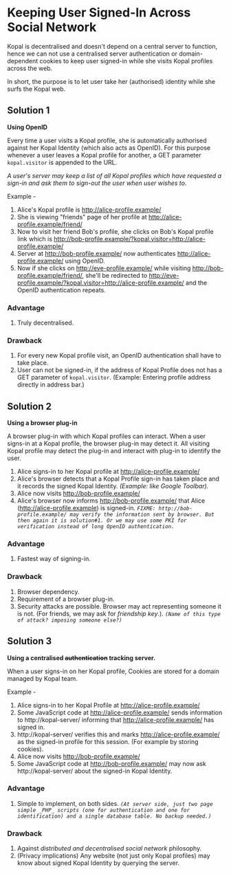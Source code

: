 

# Keeping User Signed-In Across Social Network #

Kopal is decentralised and doesn't depend on a central server to function, hence we can not use a centralised
server authentication or domain-dependent cookies to keep user signed-in while she visits Kopal profiles across the web.

In short, the purpose is to let user take her (authorised) identity while she surfs the Kopal web.

## Solution 1 ##

**Using OpenID**

Every time a user visits a Kopal profile, she is automatically authorised against her Kopal Identity (which also acts as OpenID).
For this purpose whenever a user leaves a Kopal profile for another, a GET parameter `kopal.visitor` is appended to the URL.

_A user's server may keep a list of all Kopal profiles which have requested a sign-in and ask them to sign-out the user when user wishes to._

Example -

  1. Alice's Kopal profile is http://alice-profile.example/
  1. She is viewing "friends" page of her profile at http://alice-profile.example/friend/
  1. Now to visit her friend Bob's profile, she clicks on Bob's Kopal profile link which is http://bob-profile.example/?kopal.visitor=http://alice-profile.example/
  1. Server at http://bob-profile.example/ now authenticates http://alice-profile.example/ using OpenID.
  1. Now if she clicks on http://eve-profile.example/ while visiting http://bob-profile.example/friend/, she'll be redirected to http://eve-profile.example/?kopal.visitor=http://alice-profile.example/ and the OpenID authentication repeats.

### Advantage ###

  1. Truly decentralised.

### Drawback ###

  1. For every new Kopal profile visit, an OpenID authentication shall have to take place.
  1. User can not be signed-in, if the address of Kopal Profile does not has a GET parameter of `kopal.visitor`. (Example: Entering profile address directly in address bar.)

## Solution 2 ##

**Using a browser plug-in**

A browser plug-in with which Kopal profiles can interact. When a user signs-in at a Kopal profile, the browser plug-in may detect it.
All visiting Kopal profile may detect the plug-in and interact with plug-in to identify the user.

  1. Alice signs-in to her Kopal profile at http://alice-profile.example/
  1. Alice's browser detects that a Kopal Profile sign-in has taken place and it records the signed Kopal Identity. _(Example: like Google Toolbar)._
  1. Alice now visits http://bob-profile.example/
  1. Alice's browser now informs http://bob-profile.example/ that Alice (http://alice-profile.example) is signed-in. _`FIXME: http://bob-profile.example/ may verify the information sent by browser. But then again it is solution#1. Or we may use some PKI for verification instead of long OpenID authentication.`_

### Advantage ###

  1. Fastest way of signing-in.

### Drawback ###

  1. Browser dependency.
  1. Requirement of a browser plug-in.
  1. Security attacks are possible. Browser may act representing someone it is not. (For friends, we may ask for _friendship key_.). _`(Name of this type of attack? imposing someone else?)`_

## Solution 3 ##

**Using a centralised ~~authentication~~ tracking server.**

When a user signs-in on her Kopal profile, Cookies are stored for a domain managed by Kopal team.

Example -

  1. Alice signs-in to her Kopal Profile at http://alice-profile.example/
  1. Some JavaScript code at http://alice-profile.example/ sends information to http://kopal-server/ informing that http://alice-profile.example/ has signed in.
  1. http://kopal-server/ verifies this and marks http://alice-profile.example/ as the signed-in profile for this session. (For example by storing cookies).
  1. Alice now visits http://bob-profile.example/
  1. Some JavaScript code at http://bob-profile.example/ may now ask http://kopal-server/ about the signed-in Kopal Identity.

### Advantage ###

  1. Simple to implement, on both sides. _`(At server side, just two page simple _PHP_ scripts (one for authentication and one for identification) and a single database table. No backup needed.)`_

### Drawback ###

  1. Against _distributed and decentralised social network_ philosophy.
  1. (Privacy implications) Any website (not just only Kopal profiles) may know about signed Kopal Identity by querying the server.
